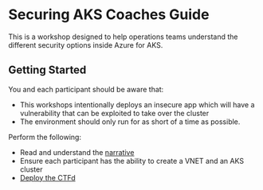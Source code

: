 # Securing AKS Coaches Guide

This is a workshop designed to help operations teams understand the different security options inside Azure for AKS.  

## Getting Started

You and each participant should be aware that:
  * This workshops intentionally deploys an insecure app which will have a vulnerability that can be exploited to take over the cluster
  * The environment should only run for as short of a time as possible.

Perform the following:
* Read and understand the [narrative](../narrative/)
* Ensure each participant has the ability to create a VNET and an AKS cluster
* [Deploy the CTFd](ctfd/)
